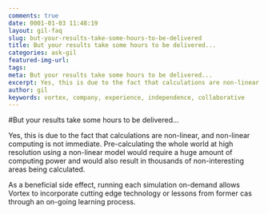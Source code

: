 ```yaml
---
comments: true
date: 0001-01-03 11:48:19
layout: gil-faq
slug: but-your-results-take-some-hours-to-be-delivered
title: But your results take some hours to be delivered...
categories: ask-gil
featured-img-url:
tags:
meta: But your results take some hours to be delivered...
excerpt: Yes, this is due to the fact that calculations are non-linear, and non-linear computing is not immediate.
author: gil
keywords: vortex, company, experience, independence, collaborative
---
```


#But your results take some hours to be delivered...

Yes, this is due to the fact that calculations are non-linear, and non-linear computing is not immediate. Pre-calculating the whole world at high resolution using a non-linear model would require a huge amount of computing power and would also result in thousands of non-interesting areas being calculated.

As a beneficial side effect, running each simulation on-demand allows Vortex to incorporate cutting edge technology or lessons from former cas through an on-going learning process.